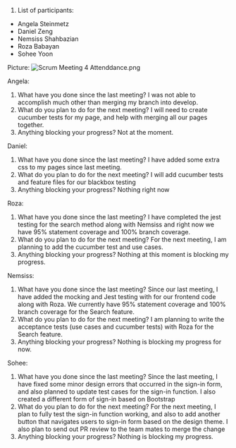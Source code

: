 1. List of participants:
- Angela Steinmetz
- Daniel Zeng
- Nemsiss Shahbazian
- Roza Babayan
- Sohee Yoon

Picture:
![Scrum Meeting 4 Attenddance.png](Scrum%20Meeting%204%20Attenddance.png)

Angela:
1. What have you done since the last meeting?
   I was not able to accomplish much other than merging  my branch into develop.
2. What do you plan to do for the next meeting?
   I will need to create cucumber tests for my page, and help with merging all our pages together.
3. Anything blocking your progress?
   Not at the moment.

Daniel:
1. What have you done since the last meeting?
   I have added some extra css to my pages since last meeting.
2. What do you plan to do for the next meeting?
   I will add cucumber tests and feature files for our blackbox testing
3. Anything blocking your progress?
   Nothing right now

Roza:
1. What have you done since the last meeting?
   I have completed the jest testing for the search method along with Nemsiss and right now we have 95% statement coverage and 100% branch coverage.
2. What do you plan to do for the next meeting?
   For the next meeting, I am planning to add the cucumber test and use cases.
3. Anything blocking your progress?
   Nothing at this moment is blocking my progress.

Nemsiss:
1. What have you done since the last meeting?
   Since our last meeting, I have added the mocking and Jest testing with for our frontend code along with Roza. We currently have 95% statement coverage and 100% branch coverage for the Search feature.
2. What do you plan to do for the next meeting?
   I am planning to write the acceptance tests (use cases and cucumber tests) with Roza for the Search feature.
3. Anything blocking your progress?
   Nothing is blocking my progress for now.

Sohee:
1. What have you done since the last meeting?
   Since the last meeting, I have fixed some minor design errors that occurred in the sign-in form, and also planned to update test cases for the sign-in function. I also created a different form of sign-in based on Bootstrap
2. What do you plan to do for the next meeting?
   For the next meeting, I plan to fully test the sign-in function working, and also to add another button that navigates users to sign-in form based on the design theme. I also plan to send out PR review to the team mates to merge the change
3. Anything blocking your progress?
   Nothing is blocking my progress.

